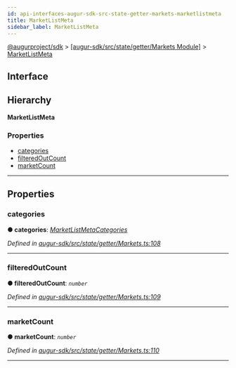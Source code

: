 ```yaml
---
id: api-interfaces-augur-sdk-src-state-getter-markets-marketlistmeta
title: MarketListMeta
sidebar_label: MarketListMeta
---
```


[@augurproject/sdk](api-readme.md) > [[augur-sdk/src/state/getter/Markets Module]](api-modules-augur-sdk-src-state-getter-markets-module.md) > [MarketListMeta](api-interfaces-augur-sdk-src-state-getter-markets-marketlistmeta.md)

## Interface

## Hierarchy

**MarketListMeta**

### Properties

* [categories](api-interfaces-augur-sdk-src-state-getter-markets-marketlistmeta.md#categories)
* [filteredOutCount](api-interfaces-augur-sdk-src-state-getter-markets-marketlistmeta.md#filteredoutcount)
* [marketCount](api-interfaces-augur-sdk-src-state-getter-markets-marketlistmeta.md#marketcount)

---

## Properties

<a id="categories"></a>

###  categories

**● categories**: *[MarketListMetaCategories](api-interfaces-augur-sdk-src-state-getter-markets-marketlistmetacategories.md)*

*Defined in [augur-sdk/src/state/getter/Markets.ts:108](https://github.com/AugurProject/augur/blob/304ca83772/packages/augur-sdk/src/state/getter/Markets.ts#L108)*

___
<a id="filteredoutcount"></a>

###  filteredOutCount

**● filteredOutCount**: *`number`*

*Defined in [augur-sdk/src/state/getter/Markets.ts:109](https://github.com/AugurProject/augur/blob/304ca83772/packages/augur-sdk/src/state/getter/Markets.ts#L109)*

___
<a id="marketcount"></a>

###  marketCount

**● marketCount**: *`number`*

*Defined in [augur-sdk/src/state/getter/Markets.ts:110](https://github.com/AugurProject/augur/blob/304ca83772/packages/augur-sdk/src/state/getter/Markets.ts#L110)*

___

